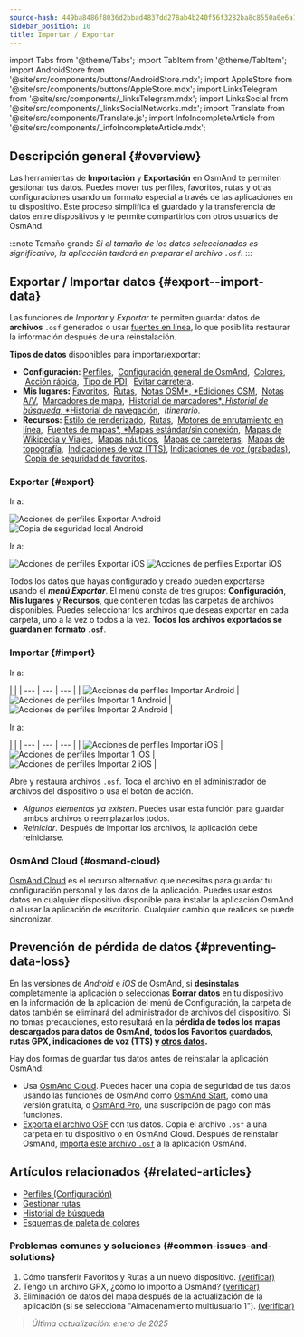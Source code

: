 ```yaml
---
source-hash: 449ba8486f8036d2bbad4837dd278ab4b240f56f3282ba8c8550a0e6a1d7cc6b
sidebar_position: 10
title: Importar / Exportar
---
```

import Tabs from '@theme/Tabs';
import TabItem from '@theme/TabItem';
import AndroidStore from '@site/src/components/buttons/AndroidStore.mdx';
import AppleStore from '@site/src/components/buttons/AppleStore.mdx';
import LinksTelegram from '@site/src/components/_linksTelegram.mdx';
import LinksSocial from '@site/src/components/_linksSocialNetworks.mdx';
import Translate from '@site/src/components/Translate.js';
import InfoIncompleteArticle from '@site/src/components/_infoIncompleteArticle.mdx';


## Descripción general {#overview}

Las herramientas de **Importación** y **Exportación** en OsmAnd te permiten gestionar tus datos. Puedes mover tus perfiles, favoritos, rutas y otras configuraciones usando un formato especial a través de las aplicaciones en tu dispositivo. Este proceso simplifica el guardado y la transferencia de datos entre dispositivos y te permite compartirlos con otros usuarios de OsmAnd.

:::note Tamaño grande
*Si el tamaño de los datos seleccionados es significativo, la aplicación tardará en preparar el archivo `.osf`.*
:::


## Exportar / Importar datos {#export--import-data}

Las funciones de *Importar* y *Exportar* te permiten guardar datos de **archivos** `.osf` generados o usar [fuentes en línea](../map/raster-maps.md), lo que posibilita restaurar la información después de una reinstalación.

**Tipos de datos** disponibles para importar/exportar:

- **Configuración:**
        [Perfiles](../personal/profiles.md#actions), &nbsp;[Configuración general de OsmAnd](../personal/global-settings.md), &nbsp;[Colores](../personal/color-palette-schemes.md), &nbsp;[Acción rápida](../widgets/quick-action.md), &nbsp;[Tipo de PDI](../map/point-layers-on-map.md#poi-types), &nbsp;[Evitar carretera](../map/map-context-menu.md#avoid-road).
- **Mis lugares:**
        [Favoritos](../personal/favorites.md#export--import), &nbsp;[Rutas](../personal/tracks/manage-tracks.md#import--export-track), &nbsp;[Notas OSM*, *Ediciones OSM](../plugins/osm-editing.md#create--modify-poi), &nbsp;[Notas A/V](../plugins/audio-video-notes.md), &nbsp;[Marcadores de mapa](../personal/markers.md), &nbsp;[Historial de marcadores*, *Historial de búsqueda*, *Historial de navegación](../personal/global-settings.md#history), &nbsp;*Itinerario*.
- **Recursos:**
        [Estilo de renderizado](../map/vector-maps.md#custom-map-style), &nbsp;[Rutas](../navigation/routing/osmand-routing.md), &nbsp;[Motores de enrutamiento en línea](../navigation/routing/online-routing.md), &nbsp;[Fuentes de mapas*, *Mapas estándar/sin conexión](../map/raster-maps.md), &nbsp;[Mapas de Wikipedia y Viajes](../plan-route/travel-guides.md), &nbsp;[Mapas náuticos](../plugins/nautical-charts.md), &nbsp;[Mapas de carreteras](../map/vector-maps.md#road-style), &nbsp;[Mapas de topografía](../plugins/topography.md), &nbsp;[Indicaciones de voz (TTS)](../navigation/guidance/voice-navigation.md#tts-text-to-speech), [Indicaciones de voz (grabadas)](../navigation/guidance/voice-navigation.md#recorded-voice-prompts), &nbsp;[Copia de seguridad de favoritos](../personal/favorites.md#automatic-favorites-backup).


### Exportar {#export}

<Tabs groupId="operating-systems">

<TabItem value="android" label="Android">

Ir a: *<Translate android="true" ids="shared_string_menu,shared_string_settings,import_export,export_to_file"/>*

![Acciones de perfiles Exportar Android](@site/static/img/personal/profiles/profile_actions_export_1_andr.png) ![Copia de seguridad local Android](@site/static/img/personal/profiles/profile_actions_export_2_andr.png)

</TabItem>

<TabItem value="ios" label="iOS">

Ir a: *<Translate ios="true" ids="shared_string_menu,shared_string_settings,local_backup,backup_into_file"/>*

![Acciones de perfiles Exportar iOS](@site/static/img/personal/profiles/profile_actions_export_1_ios.png) ![Acciones de perfiles Exportar iOS](@site/static/img/personal/profiles/profile_actions_export_2_ios.png)

</TabItem>

</Tabs>

Todos los datos que hayas configurado y creado pueden exportarse usando el ***menú Exportar***. El menú consta de tres grupos: **Configuración**, **Mis lugares** y **Recursos**, que contienen todas las carpetas de archivos disponibles. Puedes seleccionar los archivos que deseas exportar en cada carpeta, uno a la vez o todos a la vez. **Todos los archivos exportados se guardan en formato `.osf`**.


### Importar {#import}

<Tabs groupId="operating-systems">

<TabItem value="android" label="Android">

Ir a: *<Translate android="true" ids="shared_string_menu,shared_string_settings,import_export,shared_string_import"/>*

| |
| --- | --- | --- |
| ![Acciones de perfiles Importar Android](@site/static/img/personal/profiles/profile_actions_import_android.png) | ![Acciones de perfiles Importar 1 Android](@site/static/img/personal/profiles/profile_actions_import_1_android.png) | ![Acciones de perfiles Importar 2 Android](@site/static/img/personal/profiles/profile_actions_import_2_android.png) |

</TabItem>

<TabItem value="ios" label="iOS">

Ir a: *<Translate ios="true" ids="shared_string_menu,shared_string_settings,local_backup,restore_from_file"/>*

| |
| --- | --- | --- |
| ![Acciones de perfiles Importar iOS](@site/static/img/personal/profiles/profile_actions_import_ios.png) | ![Acciones de perfiles Importar 1 iOS](@site/static/img/personal/profiles/profile_actions_import_1_ios.png) | ![Acciones de perfiles Importar 2 iOS](@site/static/img/personal/profiles/profile_actions_import_2_ios.png) |

</TabItem>

</Tabs>

Abre y restaura archivos `.osf`. Toca el archivo en el administrador de archivos del dispositivo o usa el botón de acción.

- *Algunos elementos ya existen*. Puedes usar esta función para guardar ambos archivos o reemplazarlos todos.
- *Reiniciar*. Después de importar los archivos, la aplicación debe reiniciarse.


### OsmAnd Cloud {#osmand-cloud}

[OsmAnd Cloud](../personal/osmand-cloud.md) es el recurso alternativo que necesitas para guardar tu configuración personal y los datos de la aplicación. Puedes usar estos datos en cualquier dispositivo disponible para instalar la aplicación OsmAnd o al usar la aplicación de escritorio. Cualquier cambio que realices se puede sincronizar.


## Prevención de pérdida de datos {#preventing-data-loss}

En las versiones de *Android* e *iOS* de OsmAnd, si **desinstalas** completamente la aplicación o seleccionas **Borrar datos** en tu dispositivo en la información de la aplicación del menú de Configuración, la carpeta de datos también se eliminará del administrador de archivos del dispositivo. Si no tomas precauciones, esto resultará en la **pérdida de todos los mapas descargados para datos de OsmAnd, todos los Favoritos guardados, rutas GPX, indicaciones de voz (TTS) y [otros datos](#export--import-data).**

Hay dos formas de guardar tus datos antes de reinstalar la aplicación OsmAnd:

- Usa [OsmAnd Cloud](#osmand-cloud). Puedes hacer una copia de seguridad de tus datos usando las funciones de OsmAnd como [OsmAnd Start](../personal/osmand-cloud.md#osmand-start), como una versión gratuita, o [OsmAnd Pro](../purchases/index.md), una suscripción de pago con más funciones.
- [Exporta el archivo OSF](#export) con tus datos. Copia el archivo `.osf` a una carpeta en tu dispositivo o en OsmAnd Cloud. Después de reinstalar OsmAnd, [importa este archivo `.osf`](#import) a la aplicación OsmAnd.


## Artículos relacionados {#related-articles}

- [Perfiles (Configuración)](./profiles.md)
- [Gestionar rutas](../personal/tracks/manage-tracks.md#import--export-track)
- [Historial de búsqueda](../search/search-history.md#export-and-share)
- [Esquemas de paleta de colores](../personal/color-palette-schemes.md)

### Problemas comunes y soluciones {#common-issues-and-solutions}

1. Cómo transferir Favoritos y Rutas a un nuevo dispositivo. [(verificar)](../troubleshooting/setup.md#how-to-transfer-favorites-and-tracks-to-a-new-device)
2. Tengo un archivo GPX, ¿cómo lo importo a OsmAnd? [(verificar)](../troubleshooting/setup.md#i-have-a-gpx-file-how-do-i-import-it-into-osmand)
3. Eliminación de datos del mapa después de la actualización de la aplicación (si se selecciona "Almacenamiento multiusuario 1"). [(verificar)](../troubleshooting/maps-data#deleting-map-data-after-the-app-update-if-multiuser-storage-1-is-selected)

> *Última actualización: enero de 2025*